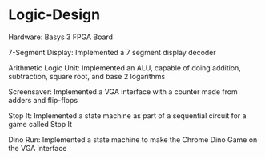 # Logic-Design

Hardware: Basys 3 FPGA Board

7-Segment Display: Implemented a 7 segment display decoder

Arithmetic Logic Unit: Implemented an ALU, capable of doing addition, subtraction, square root, and base 2 logarithms

Screensaver: Implemented a VGA interface with a counter made from adders and flip-flops

Stop It: Implemented a state machine as part of a sequential circuit for a game called Stop It

Dino Run: Implemented a state machine to make the Chrome Dino Game on the VGA interface
